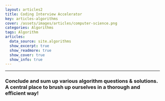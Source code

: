 ```yaml
---
layout: articles2
title: Coding Interview Accelerator
key: articles-algorithms
cover: /assets/images/articles/computer-science.png
categories: Algorithms
tags: Algorithm
articles:
  data_source: site.algorithms
  show_excerpt: true
  show_readmore: true
  show_cover: true
  show_info: true
---
```


<div class="article__content" markdown="1">

---

### Conclude and sum up various algorithm questions & solutions. A central place to brush up ourselves in a thorough and efficient way!

<!--more-->

</div>